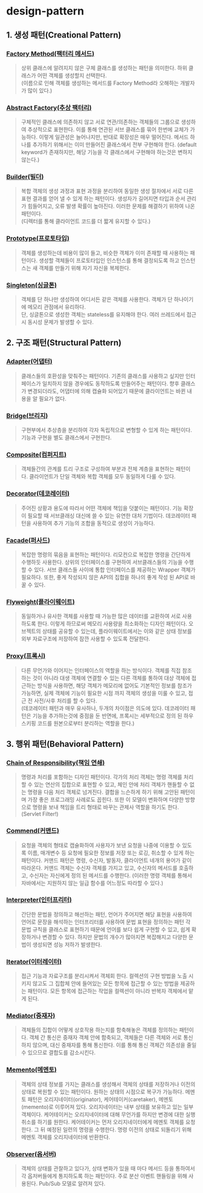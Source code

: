 # design-pattern

## 1. 생성 패턴(Creational Pattern)

### [Factory Method(팩터리 메서드)](src/creational/FactoryMethod.java)

> 상위 클래스에 알려지지 않은 구체 클래스를 생성하는 패턴을 의미한다. 하위 클래스가 어떤 객체를 생성할지 선택한다.   
> (이름으로 인해 객체를 생성하는 메서드를 Factory Method라 오해하는 개발자가 많이 있다.)

### [Abstract Factory(추상 팩터리)](src/creational/AbstractFactory.java)

> 구체적인 클래스에 의존하지 않고 서로 연관/의존하는 객체들의 그룹으로 생성하여 추상적으로 표현한다.
> 이를 통해 연관된 서브 클래스를 묶어 한번에 교체가 가능하다. 이렇게 일관성은 늘어나지만, 반대로 확장성은 매우 떨어진다.
> 메서드 하나를 추가하기 위해서는 이미 만들어진 클래스에서 전부 구현해야 한다. (default keyword가 존재하지만, 해당 기능을 각 클래스에서 구현해야 하는것은 변하지 않는다.)
 
### [Builder(빌더)](src/creational/Builder.java)

> 복합 객체의 생성 과정과 표현 과정을 분리하여 동일한 생성 절차에서 서로 다른 표현 결과를 얻어 낼 수 있게 하는 패턴이다. 
> 생성자가 길어지면 타입과 순서 관리가 힘들어지고, 오류 발생 확률이 높아진다. 이러한 문제를 해결하기 위하여 나온 패턴이다.  
> (디렉터를 통해 클라이언트 코드를 더 짧게 유지할 수 있다.)

### [Prototype(프로토타입)](src/creational/Prototype.java)

> 객체를 생성하는데 비용이 많이 들고, 비슷한 객체가 이미 존재할 때 사용하는 패턴이다.
> 생성할 객체들이 프로토타입인 인스턴스를 통해 결정되도록 하고 인스턴스는 새 객체를 만들기 위해 자기 자신을 복제한다.

### [Singleton(싱글톤)](src/creational/Singleton.java)

> 객체를 단 하나만 생성하여 어디서든 같은 객체를 사용한다. 객체가 단 하나이기에 메모리 관점에서 유리하다.  
> 단, 싱글톤으로 생성한 객체는 stateless를 유지해야 한다. 여러 쓰레드에서 접근 시 동시성 문제가 발생할 수 있다.

## 2. 구조 패턴(Structural Pattern)

### [Adapter(어댑터)](src/structural/Adapter.java)

> 클래스들의 호환성을 맞춰주는 패턴이다. 기존의 클래스를 사용하고 싶지만 인터페이스가 일치하지 않을 경우에도 동작하도록 만들어주는 패턴이다.
> 향후 클래스가 변경되더라도, 어댑터에 의해 캡슐화 되어있기 때문에 클라이언트는 바뀐 내용을 알 필요가 없다.
 
### [Bridge(브리지)](src/structural/Bridge.java)

> 구현부에서 추상층을 분리하여 각자 독립적으로 변형할 수 있게 하는 패턴이다. 기능과 구현을 별도 클래스에서 구현한다.

### [Composite(컴퍼지트)](src/structural/Composite.java)

> 객체들간의 관계를 트리 구조로 구성하여 부분과 전체 계층을 표현하는 패턴이다. 클라이언트가 단일 객체와 복합 객체를 모두 동일하게 다룰 수 있다.

### [Decorator(데코레이터)](src/structural/Decorator.java)

> 주어진 상황과 용도에 따라서 어떤 객체에 책임을 덧붙이는 패턴이다. 기능 확장이 필요할 때 서브클래싱 대신에 쓸 수 있는 유연한 대처 기법이다.
> 데코레이터 패턴을 사용하여 추가 기능의 조합을 동적으로 생성이 가능하다.

### [Facade(퍼사드)](src/structural/Facade.java)

> 복잡한 명령의 묶음을 표현하는 패턴이다. 리모컨으로 복잡한 명령을 간단하게 수행하듯 사용한다. 상위의 인터페이스를 구현하여 서브클래스들의 기능을 수행할 수 있다.
> 서브 클래스들 사이에 통합 인터페이스를 제공하는 Wrapper 객체가 필요하다. 또한, 좋게 작성되지 않은 API의 집합을 하나의 좋게 작성 된 API로 바꿀 수 있다.
 
### [Flyweight(플라이웨이트)](src/structural/Flyweight.java)

> 동일하거나 유사한 객체를 사용할 때 가능한 많은 데이터를 교환하여 서로 사용하도록 한다. 이렇게 하므로써 메모리 사용량을 최소화하는 디자인 패턴이다. 오브젝트의 상태를 공유할 수 있는데,
> 플라이웨이트에서는 이와 같은 상태 정보를 외부 자료구조에 저장하여 잠깐 사용할 수 있도록 전달한다.
 
### [Proxy(프록시)](src/structural/Proxy.java)

> 다른 무언가와 이어지는 인터페이스의 역할을 하는 방식이다. 객체를 직접 참조하는 것이 아니라 대생 객체에 연결할 수 있는 다른 객체를 통하여 대상 객체에 접근하는 방식을 사용하면,
> 해당 객체가 메모리에 없어도 기본적인 정보를 참조가 가능하면, 실제 객체에 기능이 필요한 시점 까지 객체의 생성을 미룰 수 있고, 접근 전 사전/사후 처리를 할 수 있다.  
> (데코레이터 패턴과 매우 유사하나, 두개의 차이점은 의도에 있다. 데코레이터 패턴은 기능을 추가하는것에 중점을 둔 반면에, 프록시는 세부적으로 정의 된 하우스키핑 코드를 원본으로부터 분리하는 역할을 한다.)

## 3. 행위 패턴(Behavioral Pattern)

### [Chain of Responsibility(책임 연쇄)](src/behavioral/ChainOfResponsibility.java)

> 명령과 처리를 포함하는 디자인 패턴이다. 각가의 처리 객체는 명령 객체를 처리할 수 있는 연산의 집합으로 표현할 수 있고, 체인 안에 처리 객체가 핸들할 수 없는 명령을 다음 처리 객체로 넘겨진다.
> 결합을 느슨하게 하기 위해 고안된 패턴이며 가장 좋은 프로그래밍 사례로도 꼽힌다. 또한 이 모델이 변화하며 다양한 방향으로 명령을 보내 책임을 트리 형태로 바꾸는 관제사 역할을 하기도 한다. (Servlet Filter!)

### [Commend(커맨드)](src/behavioral/Commend.java)

> 요청을 객체의 형태로 캡슐화하여 사용자가 보낸 요청을 나중에 이용할 수 있도록 이름, 매개변수 등 요청에 필요한 정보를 저장 또는 로깅, 취소할 수 있게 하는 패턴이다.
> 커맨드 패턴은 명령, 수신자, 발동자, 클라이언트 네개의 용어가 같이 따라온다. 커맨드 객체는 수신자 객체를 가지고 있고, 수신자의 메서드를 호출하고, 수신자는 자신에게 정의 된 메서드를 수행한다.
> (이러한 명령 객체를 통해서 자바에서는 지원하지 않는 일급 함수를 어느정도 따라할 수 있다.)

### [Interpreter(인터프리터)](src/behavioral/Interpreter.java)

> 간단한 문법을 정의하고 해선하는 패턴, 언어가 주어지면 해당 표현을 사용하여 언어로 문장을 해석하는 인터프리터를 사용하여 문법 표현을 정의하는 패턴
> 각 문법 규칙을 클래스로 표현하기 때문에 언어를 보다 쉽게 구현할 수 있고, 쉽게 확장하거나 변경할 수 있다. 하지만 문법의 개수가 많아지면 복잡해지고 다양한 문법이 생성되면 성능 저하가 발생한다.

### [Iterator(이터레이터)](src/behavioral/Iterator.java)

> 접근 기능과 자료구조를 분리시켜서 객체회 한다. 컬렉션의 구현 방법을 노출 시키지 않고도 그 집합체 안에 들어있는 모든 항목에 접근할 수 있는 방법을 제공하는 패턴이다. 모든 항목에 접근하는 작업을 컬렉션이 아니라 반복자 객체에서 맡게 된다.

### [Mediator(중재자)](src/behavioral/Mediator.java)

> 객체들의 집합이 어떻게 상호작용 하는지를 함축해놓은 객체를 정의하는 패턴이다. 객체 간 통신은 중재자 객체 안에 함축되고, 객체들은 다른 객체와 서로 통신하지 않으며, 대신 중재자를 통해 통신한다.
> 이를 통해 통신 객체간 의존성을 줄일 수 있으므로 결합도를 감소시킨다.

### [Memento(메멘토)](src/behavioral/Memento.java)

> 객체의 상태 정보를 가지는 클래스를 생성해서 객체의 상태를 저장하거나 이전의 상태로 복원할 수 있는 패턴이다.
> 원하는 상태의 시점으로 복구가 가능하다. 메멘토 패턴은 오리지네이터(originator), 케어테이커(caretaker), 메멘토(memento)로 이루어져 있다. 
> 오리지네이터는 내부 상태를 보유하고 있는 일부 객체이다. 케어테이커는 오리지네이터에 대해 무언가를 하지만 변경에 대한 실행 취소를 하기를 원한다. 케어테이커는 먼저 오리지네이터에게 메멘토 객체를 요청한다. 그 뒤 예정된 일련의 명령을 수행한다. 명령 이전의 상태로 되돌리기 위해 메멘토 객체를 오리지네이터에 반환한다.

### [Observer(옵서버)](src/behavioral/Observer.java)

> 객체의 상태를 관찰하고 있다가, 상태 변화가 있을 때 마다 메서드 등을 통하여서 각 옵저버들에게 통지하도록 하는 패턴이다.
> 주로 분산 이벤트 핸들링을 위해 사용된다. Pub/Sub 모델로 알려져 있다. 